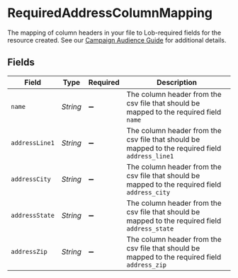# RequiredAddressColumnMapping

The mapping of column headers in your file to Lob-required fields for the resource created. See our <a href="https://help.lob.com/print-and-mail/building-a-mail-strategy/campaign-or-triggered-sends/campaign-audience-guide#required-columns-2" target="_blank">Campaign Audience Guide</a> for additional details.


## Fields

| Field                                                                                           | Type                                                                                            | Required                                                                                        | Description                                                                                     |
| ----------------------------------------------------------------------------------------------- | ----------------------------------------------------------------------------------------------- | ----------------------------------------------------------------------------------------------- | ----------------------------------------------------------------------------------------------- |
| `name`                                                                                          | *String*                                                                                        | :heavy_minus_sign:                                                                              | The column header from the csv file that should be mapped to the required field `name`          |
| `addressLine1`                                                                                  | *String*                                                                                        | :heavy_minus_sign:                                                                              | The column header from the csv file that should be mapped to the required field `address_line1` |
| `addressCity`                                                                                   | *String*                                                                                        | :heavy_minus_sign:                                                                              | The column header from the csv file that should be mapped to the required field `address_city`  |
| `addressState`                                                                                  | *String*                                                                                        | :heavy_minus_sign:                                                                              | The column header from the csv file that should be mapped to the required field `address_state` |
| `addressZip`                                                                                    | *String*                                                                                        | :heavy_minus_sign:                                                                              | The column header from the csv file that should be mapped to the required field `address_zip`   |